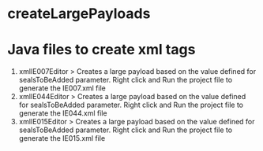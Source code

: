 # createLargePayloads
# Java files to create xml tags

1. xmlIE007Editor > Creates a large payload based on the value defined for sealsToBeAdded parameter.
   Right click and Run the project file to generate the IE007.xml file
2. xmlIE044Editor > Creates a large payload based on the value defined for sealsToBeAdded parameter.
   Right click and Run the project file to generate the IE044.xml file
3. xmlIE015Editor > Creates a large payload based on the value defined for sealsToBeAdded parameter.
   Right click and Run the project file to generate the IE015.xml file
